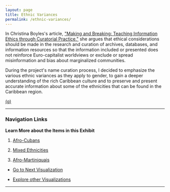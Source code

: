 ```yaml
---
layout: page
title: Ethnic Variances
permalink: /ethnic-variances/
---
```

<style>
div {
  text-align: justify;
  text-justify: inter-word;
}

img
{
padding: 10px 20px 20px 20px;
}

</style>

In Christina Boyles's article, ["Making and Breaking: Teaching Information Ethics through Curatorial Practice,"](http://www.digitalhumanities.org/dhq/vol/12/4/000404/000404.html) she argues that ethical considerations should be made in the research and curation of archives, databases, and information resources so that the information included or presented does not reinforce Euro-capitalist worldviews or exclude or spread misinformation and bias about marginalized communities.

During the project's name curation process, I decided to emphasize the various ethnic variances as they apply to gender, to gain a deeper understanding of the rich Caribbean culture and to preserve and present accurate information about some of the ethnicities that can be found in the Caribbean region.

[(q)](/mhea_DH/)

---------------------------------------------------
### Navigation Links

 **Learn More about the Items in this Exhibit**
1. [Afro-Cubans](/mhea_DH/afro-cuban)

2. [Mixed Ethnicities](/mhea_DH/mixed)

3. [Afro-Martiniquais](/mhea_DH/afro-martiniquais)


* [Go to Next Visualization](/mhea_DH/expressive-style)

* [Explore other Visualizations](/mhea_DH/exhbits) 

-------------------------------------------------------
<br />

